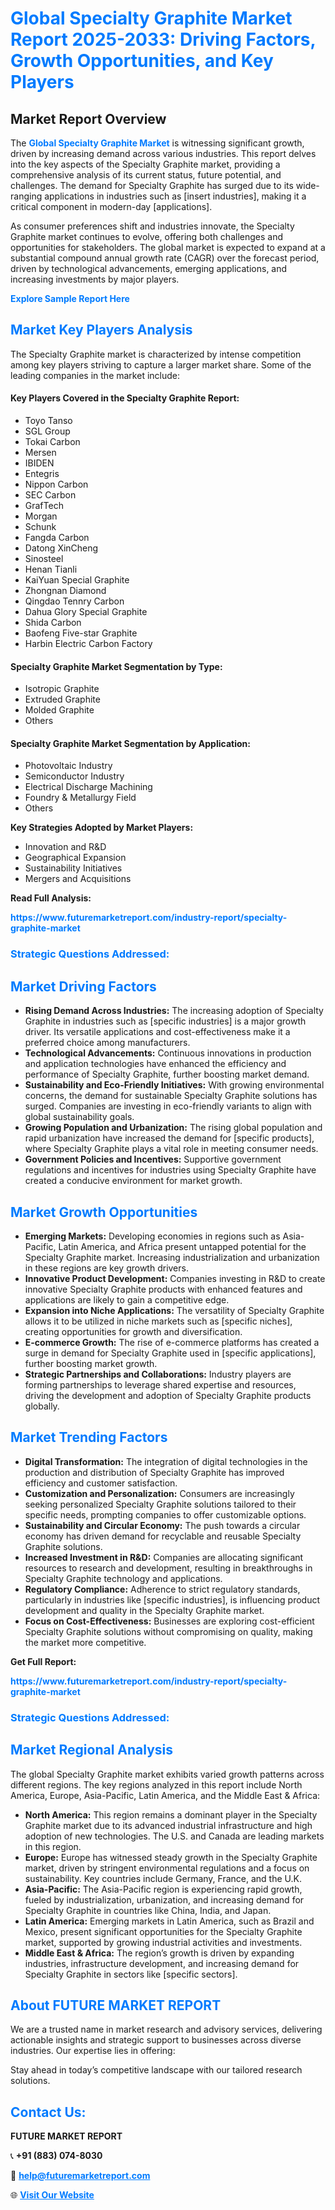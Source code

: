 <h1 style="color: #007BFF;">Global Specialty Graphite Market Report 2025-2033: Driving Factors, Growth Opportunities, and Key Players</h1>

<section id="overview">
<h2>Market Report Overview</h2>
<p>The <a href="https://www.futuremarketreport.com/industry-report/specialty-graphite-market" style="color: #007BFF; text-decoration: none;"><strong>Global Specialty Graphite Market</strong></a> is witnessing significant growth, driven by increasing demand across various industries. This report delves into the key aspects of the Specialty Graphite market, providing a comprehensive analysis of its current status, future potential, and challenges. The demand for Specialty Graphite has surged due to its wide-ranging applications in industries such as [insert industries], making it a critical component in modern-day [applications].</p>
<p>As consumer preferences shift and industries innovate, the Specialty Graphite market continues to evolve, offering both challenges and opportunities for stakeholders. The global market is expected to expand at a substantial compound annual growth rate (CAGR) over the forecast period, driven by technological advancements, emerging applications, and increasing investments by major players.</p>
</section>

<section id="overview">
<p><a href="https://www.futuremarketreport.com/request-sample/reportId=28201" style="color: #007BFF; text-decoration: none;"><strong>Explore Sample Report Here</strong></a></p>
</section>

<section id="key-players">
<h2 style="color: #007BFF;">Market Key Players Analysis</h2>
<p>The Specialty Graphite market is characterized by intense competition among key players striving to capture a larger market share. Some of the leading companies in the market include:</p>
<h4>Key Players Covered in the Specialty Graphite Report:</h4>
<ul><li>Toyo Tanso</li><li>SGL Group</li><li>Tokai Carbon</li><li>Mersen</li><li>IBIDEN</li><li>Entegris</li><li>Nippon Carbon</li><li>SEC Carbon</li><li>GrafTech</li><li>Morgan</li><li>Schunk</li><li>Fangda Carbon</li><li>Datong XinCheng</li><li>Sinosteel</li><li>Henan Tianli</li><li>KaiYuan Special Graphite</li><li>Zhongnan Diamond</li><li>Qingdao Tennry Carbon</li><li>Dahua Glory Special Graphite</li><li>Shida Carbon</li><li>Baofeng Five-star Graphite</li><li>Harbin Electric Carbon Factory</li></ul>
<h4>Specialty Graphite Market Segmentation by Type:</h4>
<ul><li>Isotropic Graphite</li><li>Extruded Graphite</li><li>Molded Graphite</li><li>Others</li></ul>

<h4>Specialty Graphite Market Segmentation by Application:</h4>
<ul><li>Photovoltaic Industry</li><li>Semiconductor Industry</li><li>Electrical Discharge Machining</li><li>Foundry &amp; Metallurgy Field</li><li>Others</li></ul>
<p><strong>Key Strategies Adopted by Market Players:</strong></p>
<ul>
<li>Innovation and R&D</li>
<li>Geographical Expansion</li>
<li>Sustainability Initiatives</li>
<li>Mergers and Acquisitions</li>
</ul>
</section>

<section>
<p><strong>Read Full Analysis: </strong></p><a href="https://www.futuremarketreport.com/industry-report/specialty-graphite-market" style="color: #007BFF; text-decoration: none;"><strong>https://www.futuremarketreport.com/industry-report/specialty-graphite-market</strong></a>
<h3 style="color: #007BFF;">Strategic Questions Addressed:</h3>
</section>

<section id="driving-factors">
<h2 style="color: #007BFF;">Market Driving Factors</h2>
<ul>
<li><strong>Rising Demand Across Industries:</strong> The increasing adoption of Specialty Graphite in industries such as [specific industries] is a major growth driver. Its versatile applications and cost-effectiveness make it a preferred choice among manufacturers.</li>
<li><strong>Technological Advancements:</strong> Continuous innovations in production and application technologies have enhanced the efficiency and performance of Specialty Graphite, further boosting market demand.</li>
<li><strong>Sustainability and Eco-Friendly Initiatives:</strong> With growing environmental concerns, the demand for sustainable Specialty Graphite solutions has surged. Companies are investing in eco-friendly variants to align with global sustainability goals.</li>
<li><strong>Growing Population and Urbanization:</strong> The rising global population and rapid urbanization have increased the demand for [specific products], where Specialty Graphite plays a vital role in meeting consumer needs.</li>
<li><strong>Government Policies and Incentives:</strong> Supportive government regulations and incentives for industries using Specialty Graphite have created a conducive environment for market growth.</li>
</ul>
</section>

<section id="growth-opportunities">
<h2 style="color: #007BFF;">Market Growth Opportunities</h2>
<ul>
<li><strong>Emerging Markets:</strong> Developing economies in regions such as Asia-Pacific, Latin America, and Africa present untapped potential for the Specialty Graphite market. Increasing industrialization and urbanization in these regions are key growth drivers.</li>
<li><strong>Innovative Product Development:</strong> Companies investing in R&D to create innovative Specialty Graphite products with enhanced features and applications are likely to gain a competitive edge.</li>
<li><strong>Expansion into Niche Applications:</strong> The versatility of Specialty Graphite allows it to be utilized in niche markets such as [specific niches], creating opportunities for growth and diversification.</li>
<li><strong>E-commerce Growth:</strong> The rise of e-commerce platforms has created a surge in demand for Specialty Graphite used in [specific applications], further boosting market growth.</li>
<li><strong>Strategic Partnerships and Collaborations:</strong> Industry players are forming partnerships to leverage shared expertise and resources, driving the development and adoption of Specialty Graphite products globally.</li>
</ul>
</section>

<section id="trending-factors">
<h2 style="color: #007BFF;">Market Trending Factors</h2>
<ul>
<li><strong>Digital Transformation:</strong> The integration of digital technologies in the production and distribution of Specialty Graphite has improved efficiency and customer satisfaction.</li>
<li><strong>Customization and Personalization:</strong> Consumers are increasingly seeking personalized Specialty Graphite solutions tailored to their specific needs, prompting companies to offer customizable options.</li>
<li><strong>Sustainability and Circular Economy:</strong> The push towards a circular economy has driven demand for recyclable and reusable Specialty Graphite solutions.</li>
<li><strong>Increased Investment in R&D:</strong> Companies are allocating significant resources to research and development, resulting in breakthroughs in Specialty Graphite technology and applications.</li>
<li><strong>Regulatory Compliance:</strong> Adherence to strict regulatory standards, particularly in industries like [specific industries], is influencing product development and quality in the Specialty Graphite market.</li>
<li><strong>Focus on Cost-Effectiveness:</strong> Businesses are exploring cost-efficient Specialty Graphite solutions without compromising on quality, making the market more competitive.</li>
</ul>
</section>

<section>
<p><strong>Get Full Report: </strong></p><a href="https://www.futuremarketreport.com/industry-report/specialty-graphite-market" style="color: #007BFF; text-decoration: none;"><strong>https://www.futuremarketreport.com/industry-report/specialty-graphite-market</strong></a>
<h3 style="color: #007BFF;">Strategic Questions Addressed:</h3>
</section>


<section id="regional-analysis">
<h2 style="color: #007BFF;">Market Regional Analysis</h2>
<p>The global Specialty Graphite market exhibits varied growth patterns across different regions. The key regions analyzed in this report include North America, Europe, Asia-Pacific, Latin America, and the Middle East & Africa:</p>
<ul>
<li><strong>North America:</strong> This region remains a dominant player in the Specialty Graphite market due to its advanced industrial infrastructure and high adoption of new technologies. The U.S. and Canada are leading markets in this region.</li>
<li><strong>Europe:</strong> Europe has witnessed steady growth in the Specialty Graphite market, driven by stringent environmental regulations and a focus on sustainability. Key countries include Germany, France, and the U.K.</li>
<li><strong>Asia-Pacific:</strong> The Asia-Pacific region is experiencing rapid growth, fueled by industrialization, urbanization, and increasing demand for Specialty Graphite in countries like China, India, and Japan.</li>
<li><strong>Latin America:</strong> Emerging markets in Latin America, such as Brazil and Mexico, present significant opportunities for the Specialty Graphite market, supported by growing industrial activities and investments.</li>
<li><strong>Middle East & Africa:</strong> The region’s growth is driven by expanding industries, infrastructure development, and increasing demand for Specialty Graphite in sectors like [specific sectors].</li>
</ul>
</section>

<footer>
<h2 style="color: #007BFF;">About FUTURE MARKET REPORT</h2>
<p>We are a trusted name in market research and advisory services, delivering actionable insights and strategic support to businesses across diverse industries. Our expertise lies in offering:</p>

<p>Stay ahead in today’s competitive landscape with our tailored research solutions.</p>

<h2 style="color: #007BFF;">Contact Us:</h2>
<p><strong>FUTURE MARKET REPORT</strong></p>
<p>📞 <strong>+91 (883) 074-8030</strong></p>
<p>📧 <strong><a href="mailto:help@futuremarketreport.com" style="color: #007BFF;">help@futuremarketreport.com</a></strong></p>
<p>🌐 <strong><a href="https://www.futuremarketreport.com/" style="color: #007BFF;">Visit Our Website</a></strong></p>
</footer>
